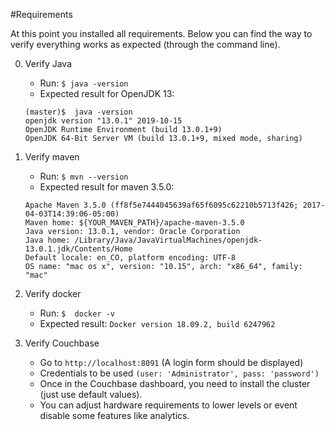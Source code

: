#Requirements

At this point you installed all requirements. 
Below you can find the way to verify everything works as expected (through the command line).

0. Verify Java
    - Run: `$ java -version`
    - Expected result for OpenJDK 13: 
    ```
    (master)$  java -version
    openjdk version "13.0.1" 2019-10-15
    OpenJDK Runtime Environment (build 13.0.1+9)
    OpenJDK 64-Bit Server VM (build 13.0.1+9, mixed mode, sharing)
    ```
    
0. Verify maven
    - Run: `$ mvn --version`
    - Expected result for maven 3.5.0:
    ```
    Apache Maven 3.5.0 (ff8f5e7444045639af65f6095c62210b5713f426; 2017-04-03T14:39:06-05:00)
    Maven home: ${YOUR_MAVEN_PATH}/apache-maven-3.5.0
    Java version: 13.0.1, vendor: Oracle Corporation
    Java home: /Library/Java/JavaVirtualMachines/openjdk-13.0.1.jdk/Contents/Home
    Default locale: en_CO, platform encoding: UTF-8
    OS name: "mac os x", version: "10.15", arch: "x86_64", family: "mac"
    ```
    
0. Verify docker
    - Run: `$  docker -v`
    - Expected result: `Docker version 18.09.2, build 6247962`

0. Verify Couchbase
    - Go to `http://localhost:8091` (A login form should be displayed)
    - Credentials to be used `(user: 'Administrator', pass: 'password')`
    - Once in the Couchbase dashboard, you need to install the cluster (just use default values).
    - You can adjust hardware requirements to lower levels or event disable some features like analytics.
      
  